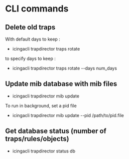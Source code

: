 CLI commands
=============


Delete old traps
-----------------

With default days to keep : 
*	icingacli trapdirector traps rotate

to specify days to keep : 
*	icingacli trapdirector traps rotate --days num_days

Update mib database with mib files
-----------------------------------

* icingacli trapdirector mib update

To run in background, set a pid file

* icingacli trapdirector mib update --pid /path/to/pid.file


Get database status (number of traps/rules/objects) 
--------------------

* icingacli trapdirector status db

